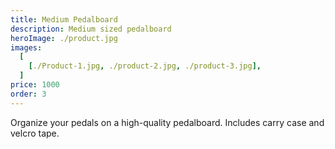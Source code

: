 ```yaml
---
title: Medium Pedalboard
description: Medium sized pedalboard 
heroImage: ./product.jpg
images:
  [
    [./Product-1.jpg, ./product-2.jpg, ./product-3.jpg],
  ]
price: 1000
order: 3
---
```


Organize your pedals on a high-quality pedalboard. 
Includes carry case and velcro tape.

